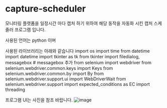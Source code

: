 # capture-scheduler
모니터링 플랫폼을 일정시간 마다 캡처 하기 위하여 해당 동작을 자동화 시킨 캡처 스케줄러 프로그램 입니다.

사용된 언어는 python 이며

사용된 라이브러리는 아래와 같습니다
import os
import time
from datetime import datetime
import tkinter as tk
from tkinter import filedialog, messagebox  # messagebox 추가
from selenium import webdriver
from selenium.webdriver.common.keys import Keys
from selenium.webdriver.common.by import By
from selenium.webdriver.support.ui import WebDriverWait
from selenium.webdriver.support import expected_conditions as EC
import threading

프로그램 UI는 사진을 참조 바랍니다.
![image](https://github.com/Jaemm/capture-scheduler/assets/94304285/8099d265-c9f4-4d62-81f2-95119cea71b5)
